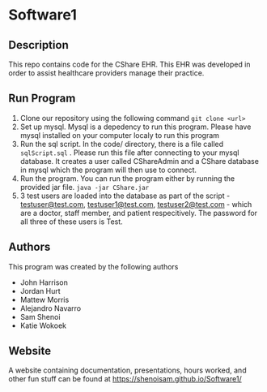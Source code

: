 # Software1

## Description
This repo contains code for the CShare EHR. This EHR was developed in order to assist healthcare providers manage their practice. 

## Run Program 
1. Clone our repository using the following command 
`git clone <url>`
2. Set up mysql. Mysql is a depedency to run this program. Please have mysql installed on your computer localy to run this program
3. Run the sql script. In the code/ directory, there is a file called `sqlScript.sql` . Please run this file after connecting to your mysql database. It creates a user called CShareAdmin and a CShare database in mysql which the program will then use to connect. 
4. Run the program. You can run the program either by running the provided jar file. 
`java -jar CShare.jar` 
5. 3 test users are loaded into the database as part of the script - testuser@test.com, testuser1@test.com, testuser2@test.com - which are a doctor, staff member, and patient respecitively. The password for all three of these users is Test. 


## Authors
This program was created by the following authors

* John Harrison 
* Jordan Hurt
* Mattew Morris 
* Alejandro Navarro
* Sam Shenoi 
* Katie Wokoek 

## Website 
A website containing documentation, presentations, hours worked, and other fun stuff can be found at https://shenoisam.github.io/Software1/
